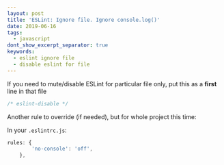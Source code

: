 ```yaml
---
layout: post
title: 'ESLint: Ignore file. Ignore console.log()'
date: 2019-06-16
tags:
  - javascript
dont_show_excerpt_separator: true
keywords:
  - eslint ignore file
  - disable eslint for file
---
```


If you need to mute/disable ESLint for particular file only, put this as a **first** line in that file

```js
/* eslint-disable */
```

Another rule to override (if needed), but for whole project this time:

In your `.eslintrc.js`:

```js
rules: {
        'no-console': 'off',
    },
```
